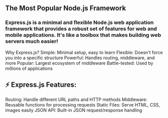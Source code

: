 ## The Most Popular Node.js Framework
### Express.js is a minimal and flexible Node.js web application framework that provides a robust set of features for web and mobile applications. It's like a toolbox that makes building web servers much easier!

Why Express.js?
Simple: Minimal setup, easy to learn
Flexible: Doesn't force you into a specific structure
Powerful: Handles routing, middleware, and more
Popular: Largest ecosystem of middleware
Battle-tested: Used by millions of applications

## ⚡ Express.js Features:
Routing: Handle different URL paths and HTTP methods
Middleware: Reusable functions for processing requests
Static Files: Serve HTML, CSS, images easily
JSON API: Built-in JSON request/response handling